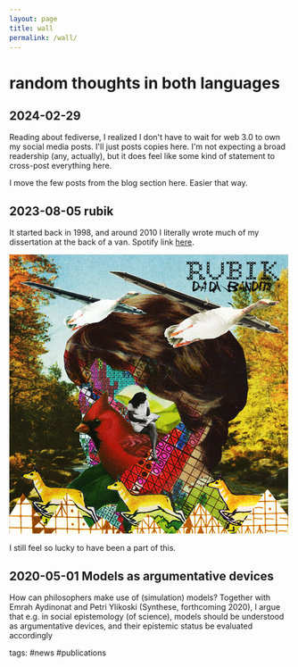```yaml
---
layout: page
title: wall
permalink: /wall/
---
```


# random thoughts in both languages

## 2024-02-29

Reading about fediverse, I realized I don't have to wait for web 3.0 to own my social media posts. I'll just posts copies here. I'm not expecting a broad readership (any, actually), but it does feel like some kind of statement to cross-post everything here.

I move the few posts from the blog section here. Easier that way.


## 2023-08-05 rubik

It started back in 1998, and around 2010 I literally wrote much of my dissertation at the back of a van. Spotify link [here](https://open.spotify.com/artist/0xE2i2PABOl0mrd4cNT40j). 

![rubik](/assets/itsabanddad2.jpg)

I still feel so lucky to have been a part of this. 


## 2020-05-01 Models as argumentative devices

How can philosophers make use of (simulation) models? Together with Emrah Aydinonat and Petri Ylikoski (Synthese, forthcoming 2020), I argue that e.g. in social epistemology (of science), models should be understood as argumentative devices, and their epistemic status be evaluated accordingly

tags: #news #publications
